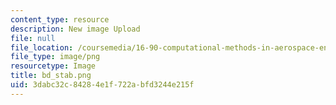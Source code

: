 ```yaml
---
content_type: resource
description: New image Upload
file: null
file_location: /coursemedia/16-90-computational-methods-in-aerospace-engineering-spring-2014/3dabc32c84284e1f722abfd3244e215f_bd_stab.png
file_type: image/png
resourcetype: Image
title: bd_stab.png
uid: 3dabc32c-8428-4e1f-722a-bfd3244e215f
---
```

